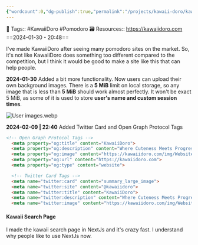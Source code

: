 ```yaml
---
{"wordcount":0,"dg-publish":true,"permalink":"/projects/kawaii-doro/kawaii-doro/","dgPassFrontmatter":true,"noteIcon":"3","created":"2024-01-30T20:48:55.224+05:30","updated":"2024-03-22T19:12:32.616+05:30"}
---
```


🧶 Tags:: #KawaiiDoro #Pomodoro 
🗃 Resources:: https://kawaiidoro.com
==2024-01-30 - 20:48==

I've made KawaiiDoro after seeing many pomodoro sites on the market. So, it's not like KawaiiDoro does something too different compared to the competition, but I think it would be good to make a site like this that can help people.

**2024-01-30**
Added a bit more functionality. Now users can upload their own background images. There is a **5 MiB** limit on local storage, so any image that is less than **5 MiB** should work almost perfectly. It won't be exact 5 MiB, as some of it is used to store **user's name and custom session times**.

![User images.webp](/img/user/%F0%9F%9B%A2%EF%B8%8F%20Resources/%F0%9F%93%81%20Files/%F0%9F%93%B8Images/User%20images.webp)

**2024-02-09 | 22:40**
Added Twitter Card and Open Graph Protocol Tags
```html
<!-- Open Graph Protocol Tags -->
  <meta property="og:title" content="KawaiiDoro">
  <meta property="og:description" content="Where Cuteness Meets Progress!">
  <meta property="og:image" content="https://kawaiidoro.com/img/Website image.webp">
  <meta property="og:url" content="https://kawaiidoro.com">
  <meta property="og:type" content="website">

  <!-- Twitter Card Tags -->
  <meta name="twitter:card" content="summary_large_image">
  <meta name="twitter:site" content="@kawaiidoro">
  <meta name="twitter:title" content="KawaiiDoro">
  <meta name="twitter:description" content="Where Cuteness Meets Progress!">
  <meta name="twitter:image" content="https://kawaiidoro.com/img/Website image.webp">
```

#### Kawaii Search Page
I made the kawaii search page in NextJs and it's crazy fast. I understand why people like to use NextJs now.